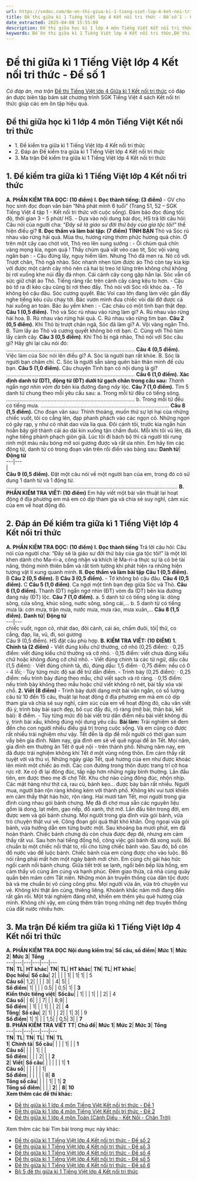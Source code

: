 ```yaml
---
url: https://vndoc.com/de-on-thi-giua-ki-1-tieng-viet-lop-4-ket-noi-tri-thuc-de-so-1-307296
title: Đề thi giữa kì 1 Tiếng Việt lớp 4 Kết nối tri thức - Đề số 1 - Có đáp án, ma trận - VnDoc.com
date_extracted: 2025-04-08 15:55:09
description: Đề thi giữa học kì 1 lớp 4 môn Tiếng Việt Kết nối tri thức bao gồm đầy đủ đáp án, ma trận đề thi, giúp thầy cô và các em học sinh ôn tập hiệu quả.
keywords: Đề ôn thi giữa kì 1 Tiếng Việt lớp 4 Kết nối tri thức,Đề thi Giữa kì 1 Tiếng Việt lớp 4 Kết nối tri thức,Đề thi giữa kì 1 lớp 4 môn Tiếng Việt Kết nối tri thức,đề thi giữa kì 1 lớp 4 môn Tiếng Việt,đề thi giữa kì 1 lớp 4,đề thi Tiếng Việt giữa kì 1 lớp 4,đề thi giữa kì 1 Tiếng Việt 4,đề thi giữa học kì 1 lớp 4,de thi giữa kì 1 lớp 4 môn Tiếng Việt,đề kiểm tra giữa kì 1 lớp 4,đề thi Tiếng Việt lớp 4 giữa học kì 1,đề thi giữa kì 1 Tiếng Việt lớp 4,đề Tiếng Việt lớp 4 giữa kì 1
---
```


# Đề thi giữa kì 1 Tiếng Việt lớp 4 Kết nối tri thức - Đề số 1
 _Có đáp án, ma trận_
[Đề thi Tiếng Việt lớp 4 Giữa kì 1 Kết nối tri thức](<https://vndoc.com/de-thi-giua-ki-1-lop-4-mon-tieng-viet-ket-noi>) có đáp án được biên tập bám sát chương trình SGK Tiếng Việt 4 sách Kết nối tri thức giúp các em ôn tập hiệu quả.
## Đề thi giữa học kì 1 lớp 4 môn Tiếng Việt Kết nối tri thức
  * 1\. Đề kiểm tra giữa kì 1 Tiếng Việt lớp 4 Kết nối tri thức
  * 2\. Đáp án Đề kiểm tra giữa kì 1 Tiếng Việt lớp 4 Kết nối tri thức
  * 3\. Ma trận Đề kiểm tra giữa kì 1 Tiếng Việt lớp 4 Kết nối tri thức

## 1\. Đề kiểm tra giữa kì 1 Tiếng Việt lớp 4 Kết nối tri thức
**A. PHẦN KIỂM TRA ĐỌC: \(10 điểm\)**
**I. Đọc thành tiếng: \(3 điểm\)**
\- GV cho học sinh đọc đoạn văn bản “Nhà phát minh 6 tuổi” \(Trang 51, 52 – SGK Tiếng Việt 4 tập 1 - Kết nối tri thức với cuộc sống\). Đảm bảo đọc đúng tốc độ, thời gian 3 – 5 phút/ HS.
\- Dựa vào nội dung bài đọc, HS trả lời câu hỏi: Câu nói của người cha: _“Đây sẽ là giáo sư đời thứ bảy của gia tộc tôi\!”_ thể hiện điều gì?
**II. Đọc thầm và làm bài tập: \(7 điểm\)**
**TÌNH BẠN**
Thỏ và Sóc rủ nhau vào rừng hái quả. Mùa thu, hương rừng thơm phức hương quả chín. Ở trên một cây cao chót vót, Thỏ reo lên sung sướng :
\- Ôi chùm quả chín vàng mọng kìa, ngon quá \!
Thấy chùm quả vắt vẻo cao tít, Sóc vội vàng ngăn bạn :
\- Cậu đừng lấy, nguy hiểm lắm.
Nhưng Thỏ đã men ra. Nó cố với. Trượt chân, Thỏ ngã nhào. Sóc nhanh nhẹn túm được áo Thỏ còn tay kia kịp với được một cành cây nhỏ nên cả hai bị treo lơ lửng trên không chứ không bị rơi xuống khe núi đầy đá nhọn. Cái cành cây cong gập hẳn lại.
Sóc vẫn cố sức giữ chặt áo Thỏ. Tiếng răng rắc trên cành cây càng kêu to hơn.
\- Cậu bỏ tớ ra đi kẻo cậu cũng bị rơi theo đấy.
Thỏ nói với Sóc rồi khóc òa.
\- Tớ không bỏ cậu đâu.
Sóc cương quyết.
Bác Voi cao lớn đang làm việc gần đấy nghe tiếng kêu cứu chạy tới. Bác vươn mình đưa chiếc vòi dài đỡ được cả hai xuống an toàn. Bác âu yếm khen :
\- Các cháu có một tình bạn thật đẹp.
**Câu 1 \(0,5 điểm\).** Thỏ và Sóc rủ nhau vào rừng làm gì?
A. Rủ nhau vào rừng hái hoa.
B. Rủ nhau vào rừng hái quả.
C. Rủ nhau vào rừng tìm bạn.
**Câu 2 \(0,5 điểm\).** Khi Thỏ bị trượt chân ngã, Sóc đã làm gì?
A. Vội vàng ngăn Thỏ.
B. Túm lấy áo Thỏ và cương quyết không bỏ rơi bạn.
C. Cùng với Thỏ túm lấy cành cây.
**Câu 3 \(0,5 điểm\)**. Khi Thỏ bị ngã nhào, Thỏ nói với Sóc câu gì? Hãy ghi lại câu nói đó:
.......................................................................................
**Câu 4 \(0,5 điểm\).** Việc làm của Sóc nói lên điều gì?
A. Sóc là người bạn rất khỏe.
B. Sóc là người bạn chăm chỉ.
C. Sóc là người sẵn sàng quên bản thân mình để cứu bạn.
**Câu 5** **\(1,0 điểm\).** Câu chuyện Tình bạn có nội dung là gì?
.......................................................................................
**Câu 6 \(1,0 điểm\). Xác định danh từ \(DT\), động từ \(ĐT\) dưới từ gạch chân trong câu sau:**
_Thanh_ ngẩn ngơ _nhìn_ _vòm đa_ bên kia đường đang _nảy_ lộc.
**Câu 7 \(1,0 điểm\).** Tìm 5 danh từ chung theo mỗi yêu cầu sau:
a. Trong mỗi từ đều có tiếng sông.
.......................................................................................
b. Trong mỗi từ đều có tiếng mưa.
.......................................................................................
**Câu 8 \(1,5 điểm\).** Cho đoạn văn sau:
Thỉnh thoảng, muốn thử sự lợi hại của những chiếc vuốt, tôi co cẳng lên, đạp phanh phách vào các ngọn cỏ. Những ngọn cỏ gãy rạp, y như có nhát dao vừa lia qua. Đôi cánh tôi, trước kia ngắn hủn hoẳn bây giờ thành cái áo dài kín xuống tận chấm đuôi. Mỗi khi tôi vũ lên, đã nghe tiếng phành phạch giòn giã. Lúc tôi đi bách bộ thì cả người tôi rung rinh một màu nâu bóng mỡ soi gương được và rất ưa nhìn.
Em hãy tìm các động từ, danh từ có trong đoạn văn trên rồi điền vào bảng sau:
**Danh từ**| **Động từ**  
---|---  
|   
**Câu 9 \(0,5 điểm\).** Đặt một câu nói về một người bạn của em, trong đó có sử dụng 1 danh từ và 1 động từ.
....................................................................................................................
**B. PHẦN KIỂM TRA VIẾT: \(10 điểm\)**
Em hãy viết một bài văn thuật lại hoạt động ở địa phương em mà em có dịp tham gia và chia sẻ suy nghĩ, cảm xúc của em về hoạt động đó.
## 2\. Đáp án Đề kiểm tra giữa kì 1 Tiếng Việt lớp 4 Kết nối tri thức
**A. PHẦN KIỂM TRA ĐỌC: \(10 điểm\)**
**I. Đọc thành tiếng**
Trả lời câu hỏi:
Câu nói của người cha: “Đây sẽ là giáo sư đời thứ bảy của gia tộc tôi\!” là một lời khen dành cho Ma-ri-a, công nhận và khích lệ Ma-ri-a thực sự là cô bé tài năng, thông minh thiên bẩm và rất tinh tường khi phát hiện ra những hiện tượng vật lí xung quanh mình.
**II. Đọc thầm và làm bài tập**
**Câu 1 \(0,5 điểm\).** B
**Câu 2 \(0,5 điểm\).** B
**Câu 3 \(0,5 điểm\).** \- Tớ không bỏ cậu đâu.
**Câu 4 \(0,5 điểm\).** C
**Câu 5 \(1,0 điểm\)**. Ca ngợi một tình bạn đẹp giữa Sóc và Thỏ.
**Câu 6 \(1,0 điểm\).**
Thanh \(DT\) ngẩn ngơ nhìn \(ĐT\) vòm đa \(DT\) bên kia đường đang nảy \(ĐT\) lộc.
**Câu 7 \(1,0 điểm\).**
a. 5 danh từ có tiếng sông là: dòng sông, cửa sông, khúc sông, nước sông, sông cái,...
b. 5 danh từ có tiếng mưa là: cơn mưa, trận mưa, nước mưa, mưa rào, mưa xuân,...
**Câu 8 \(1,5 điểm\).**
**Danh từ**| **Động từ**  
---|---  
chiếc vuốt, ngọn cỏ, nhát dao, đôi cánh, cái áo, chấm đuôi, tôi| thử, co cẳng, đạp, lia, vũ, đi, soi gương  
Câu 9 \(0,5 điểm\). HS đặt câu phù hợp.
**B. KIỂM TRA VIẾT: \(10 ĐIỂM\)**
**1\. Chính tả \(2 điểm\)**
\- Viết đúng kiểu chữ thường, cỡ nhỏ \(0,25 điểm\):
· 0,25 điểm: viết đúng kiểu chữ thường và cỡ nhỏ.
· 0,15 điểm: viết chưa đúng kiểu chữ hoặc không đúng cỡ chữ nhỏ.
\- Viết đúng chính tả các từ ngữ, dấu câu \(1,5 điểm\):
· Viết đúng chính tả, đủ, đúng dấu: 1,5 điểm
· 0,75 điểm: nếu có 0 - 4 lỗi;
· Tùy từng mức độ sai để trừ dần điểm.
\- Trình bày \(0,25 điểm\):
· 0,25 điểm: nếu trình bày đúng theo mẫu, chữ viết sạch và rõ ràng.
· 0,15 điểm: nếu trình bày không theo mẫu hoặc chữ viết không rõ nét, bài tẩy xóa vài chỗ.
**2\. Viết \(8 điểm\)**
\- Trình bày dưới dạng một bài văn ngắn, có số lượng câu từ 10 đến 15 câu, thuật lại hoạt động ở địa phương em mà em có dịp tham gia và chia sẻ suy nghĩ, cảm xúc của em về hoạt động đó, câu văn viết đủ ý, trình bày bài sạch đẹp, bố cục đầy đủ, rõ ràng \(mở bài, thân bài, kết bài\): 8 điểm.
\- Tùy từng mức độ bài viết trừ dần điểm nếu bài viết không đủ ý, trình bài xấu, không đúng nội dung yêu cầu.
**Bài làm:**
Trải nghiệm sẽ đem đến cho con người nhiều điều giá trị trong cuộc sống. Và em cũng có được rất nhiều trải nghiệm như vậy.
Tết đến là dịp để mỗi người có thời gian sum vầy bên gia đình. Năm nay, gia đình em sẽ về quê ngoại để ăn Tết. Mọi năm, gia đình em thường ăn Tết ở quê nội - trên thành phố. Nhưng năm nay, em đã được trải nghiệm không khí Tết ở một vùng nông thôn. Em cảm thấy rất tuyệt vời và thú vị.
Những ngày giáp Tết, quê hương của em như được khoác lên mình một chiếc áo mới. Các con đường trong thôn được trang trí cờ hoa rực rỡ. Xe cộ đi lại đông đúc, tấp nập hơn những ngày bình thường. Lần đầu tiên, em được theo mẹ đi chợ Tết. Khu chợ nào cũng đông đúc, nhộn nhịp. Các mặt hàng như thịt cá, rau củ, bánh kẹo… được bày bán rất nhiều. Người mua, người bán rộn ràng không kém với thành phố. Không khí vui tươi khiến em cảm thấy thật háo hức, rộn ràng.
Hai mươi tám Tết, mọi người trong gia đình cùng nhau gói bánh chưng. Mẹ đã đi chợ mua sẵn các nguyên liệu gồm lá dong, lạt mềm, gạo nếp, đỗ xanh, thịt mỡ. Lần đầu tiên trong đời, em được xem và gói bánh chưng. Mọi người trong gia đình vừa gói bánh, vừa trò chuyện thật vui vẻ. Công đoạn gói quả thật khó khăn. Ông ngoại vừa gói bánh, vừa hướng dẫn em từng bước một. Sau khoảng ba mươi phút, em đã hoàn thành. Chiếc bánh chưng dù còn chưa được đẹp đẽ, nhưng em cảm thấy rất vui. Sau hơn hai tiếng đồng hồ, công việc gói bánh đã xong xuôi.
Bố chuẩn bị một chiếc nồi thật to, rồi cho từng chiếc bánh vào. Sau đó, bố còn đổ nước vào để luộc bánh. Chiếc bánh của em cũng được cho vào luộc. Bố nói rằng phải mất hơn một ngày bánh mới chín. Em cùng chị gái háo hức ngồi canh nồi bánh chưng. Giữa tiết trời se lạnh, ngồi bên bếp lửa hồng, em cảm thấy vô cùng ấm cúng và hạnh phúc.
Đêm giao thừa, cả nhà cùng quây quần bên mâm cơm Tất niên. Những món ăn truyền thống của dân tộc được bà và mẹ chuẩn bị vô cùng công phu. Mọi người vừa ăn, vừa trò chuyện vui vẻ. Không khí thật ấm cúng, thiêng liêng. Khoảnh khắc năm mới đang đến rất gần rồi.
Một trải nghiệm đáng nhớ, khiến em thêm yêu quê hương của mình. Không chỉ vậy, em cũng thêm trân trọng những nét đẹp truyền thống của đất nước nhiều hơn.
## 3\. Ma trận Đề kiểm tra giữa kì 1 Tiếng Việt lớp 4 Kết nối tri thức
**A. PHẦN KIỂM TRA ĐỌC**
**Nội dung kiểm tra**| **Số câu, số điểm**| **Mức 1**| **Mức 2**| **Mức 3**| **Tổng**  
---|---|---|---|---|---  
**TN**| **TL**| **HT khác**| **TN**| **TL**| **HT khác**| **TN**| **TL**| **HT khác**|   
**Đọc hiểu**| **Số câu**|  2| | | | 1| | 1| 1| | 5  
**Câu số**|  1,2| | | | 3| | 4| 5| |   
**Số điểm**|  1| | | | 0.5| | 0,5| 1| | **3**  
**Kiến thức tiếng việt**| **Sốcâu**| |  1| | | 1| | | 2| | 4  
**Câu số**| |  6| | | 7| | | 8;9| |   
**Số điểm**| |  1| | | 1| | | 2| | **4**  
**Tổng**| **Số câu**|  2| 1| | | 2| | 1| 3| | 9  
**Số điểm**|  1| 1| | | 1,5| | 0,5| 3| | **7**  
**B. PHẦN KIỂM TRA VIẾT**
**TT**| **Chủ đề**| **Mức 1**| **Mức 2**| **Mức 3**| **Tổng**  
---|---|---|---|---|---  
**TN**| **TL**| **TN**| **TL**| **TN**| **TL**  
**1**| **Chính tả**| **Số câu**| | | |  1| | | **1**  
**Câu số**| | | |  1| | |   
**Số điểm**| | | |  2| | | **2**  
**2**| **Viết**| **Số câu**| | | | | |  1| **1**  
**Câu số**| | | | | |  1|   
**Số điểm**| | | | | |  8| **8**  
**Tổng số câu**| | | |  1| | 1| **2**  
**Tổng số điểm**| | | | **2**| | **8**| **10**  
**Xem thêm các đề thi khác:**
  * [Đề thi giữa kì 1 lớp 4 môn Tiếng Việt Kết nối tri thức - Đề 1](<https://vndoc.com/de-thi-giua-ki-1-lop-4-mon-tieng-viet-ket-noi-tri-thuc-de-1-305046>)
  * [Đề thi giữa kì 1 lớp 4 môn Tiếng Việt Kết nối tri thức - Đề 2](<https://vndoc.com/de-thi-giua-ki-1-lop-4-mon-tieng-viet-ket-noi-tri-thuc-de-2-305048>)
  * [Đề thi giữa kì 1 lớp 4 môn Toán \(Cánh Diều - Kết Nối - Chân Trời\)](<https://vndoc.com/de-kiem-tra-giua-ky-mon-toan-lop-4-nam-hoc-2011-2012-59702>)

Xem thêm các bài Tìm bài trong mục này khác:
  * [Đề thi giữa kì 1 Tiếng Việt lớp 4 Kết nối tri thức - Đề số 2](</de-on-thi-giua-ki-1-tieng-viet-lop-4-ket-noi-tri-thuc-de-so-2-307413>)
  * [Đề thi giữa kì 1 Tiếng Việt lớp 4 Kết nối tri thức - Đề số 3](</de-on-thi-giua-ki-1-tieng-viet-lop-4-ket-noi-tri-thuc-de-so-3-308108>)
  * [Đề thi giữa kì 1 Tiếng Việt lớp 4 Kết nối tri thức - Đề số 4](</de-on-thi-giua-ki-1-tieng-viet-lop-4-ket-noi-tri-thuc-de-so-4-308342>)
  * [Đề thi giữa kì 1 Tiếng Việt lớp 4 Kết nối tri thức - Đề số 5](</de-thi-giua-ki-1-tieng-viet-lop-4-ket-noi-tri-thuc-de-so-5-329572>)
  * [Đề thi giữa kì 1 Tiếng Việt lớp 4 Kết nối tri thức - Đề số 6](</de-thi-giua-hoc-ki-1-mon-tieng-viet-lop-4-nam-2019-2020-184653>)
  * [Bộ 5 đề thi giữa kì 1 Tiếng Việt lớp 4 Kết nối tri thức](</bo-de-on-thi-giua-ki-1-tieng-viet-lop-4-ket-noi-tri-thuc-308347>)


